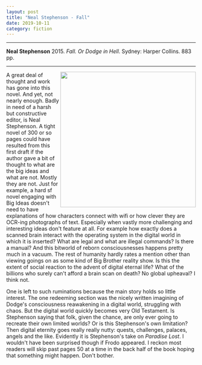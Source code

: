 ```yaml
---
layout: post
title: "Neal Stephenson - Fall"
date: 2019-10-11
category: fiction
---
```


***
<b>Neal Stephenson</b> 2015. _Fall. Or Dodge in Hell_.  Sydney: Harper Collins.  883 pp.

***


<img align="right" width="360" src="https://i.harperapps.com/hcanz/covers/9781460752128/x293.jpg" alt="">  


A great deal of thought and work has gone into this novel.  And yet, not nearly enough.  Badly in need of a harsh but constructive editor, is Neal Stephenson.  A tight novel of 300 or so pages could have resulted from this first draft if the author gave a bit of thought to what are the big ideas and what are not. Mostly they are not.  Just for example, a hard sf novel engaging with Big Ideas doesn't need to have explanations of how characters connect with wifi or how clever they are OCR-ing photographs of text.  Especially when vastly more challenging and interesting ideas don't feature at all.  For example how exactly does a scanned brain interact with the operating system in the digital world in which it is inserted?  What are legal and what are illegal commands?  Is there a manual?  And this bitworld of reborn consciousnesses happens pretty much in a vacuum. The rest of humanity hardly rates a mention other than viewing goings on as some kind of Big Brother reality show.  Is this the extent of social reaction to the advent of digital eternal life?  What of the billions who surely can't afford a brain scan on death?  No global upheaval?  I think not.

One is left to such ruminations because the main story holds so little interest.  The one redeeming section was the nicely written imagining of Dodge's consciousness reawakening in a digital world, struggling with chaos.  But the digital world quickly becomes very Old Testament.  Is Stephenson saying that folk, given the chance, are only ever going to recreate their own limited worlds?  Or is this Stephenson's own limitation?  Then digital eternity goes really really nutty: quests, challenges, palaces, angels and the like.  Evidently it is Stephenson's take on _Paradise Lost_.  I wouldn't have been surprised though if Frodo appeared.  I reckon most readers will skip past pages 50 at a time in the back half of the book hoping that something might happen. Don't bother.
